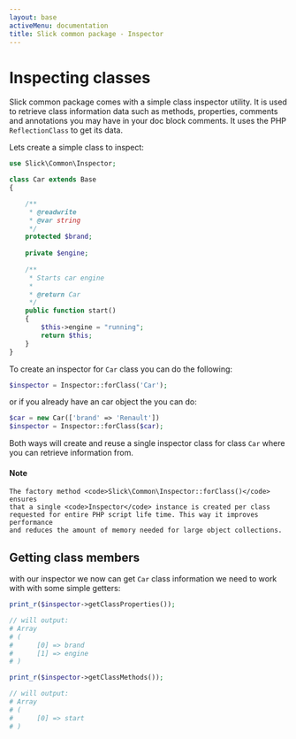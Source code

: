 ```yaml
---
layout: base
activeMenu: documentation
title: Slick common package - Inspector
---
```


# Inspecting classes

Slick common package comes with a simple class inspector utility. It is used
to retrieve class information data such as methods, properties, comments and
annotations you may have in your doc block comments. It uses the PHP
`ReflectionClass` to get its data.

Lets create a simple class to inspect:

```php
use Slick\Common\Inspector;

class Car extends Base
{

    /**
     * @readwrite
     * @var string
     */
    protected $brand;
    
    private $engine;
    
    /**
     * Starts car engine
     *
     * @return Car
     */
    public function start()
    {
        $this->engine = "running";
        return $this;
    }
}

```

To create an inspector for `Car` class you can do the following:

```php
$inspector = Inspector::forClass('Car');
```

or if you already have an car object the you can do:

```php
$car = new Car(['brand' => 'Renault'])
$inspector = Inspector::forClass($car);
```

Both ways will create and reuse a single inspector class for class `Car`
where you can retrieve information from.

<div class="alert alert-info" role="alert">
    <h4>
        <i class="fa fa-info "></i>
        Note
    </h4>
    
    The factory method <code>Slick\Common\Inspector::forClass()</code> ensures
    that a single <code>Inspector</code> instance is created per class
    requested for entire PHP script life time. This way it improves performance
    and reduces the amount of memory needed for large object collections.
</div>

## Getting class members

with our inspector we now can get `Car` class information we need to work with
with some simple getters:

```php
print_r($inspector->getClassProperties());

// will output:
# Array
# (
#      [0] => brand
#      [1] => engine
# )

print_r($inspector->getClassMethods());

// will output:
# Array
# (
#      [0] => start
# )

```